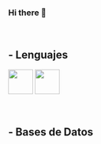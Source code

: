 ### Hi there 👋

<!--
**UbaldoRdz98/UbaldoRdz98** is a ✨ _special_ ✨ repository because its `README.md` (this file) appears on your GitHub profile.

Here are some ideas to get you started:

- 🔭 I’m currently working on ...
- 🌱 I’m currently learning ...
- 👯 I’m looking to collaborate on ...
- 🤔 I’m looking for help with ...
- 💬 Ask me about ...
- 📫 How to reach me: ...
- 😄 Pronouns: ...
- ⚡ Fun fact: ...
-->
<br/>
<h2> - Lenguajes</h2>
<p align="center">

 <code><a href="https://laravel.com" target="_blank"><img height="50" src="https://cdn.worldvectorlogo.com/logos/laravel-2.svg"></a></code>
 <code><a href="https://docs.microsoft.com/en-us/dotnet/csharp" target="_blank"><img height="50" src="https://user-images.githubusercontent.com/100547074/178605147-cef134cf-35e1-4198-9f06-74baee531d26.png"></a></code>

 <br/>
<h2> - Bases de Datos</h2>
<p align="center">
